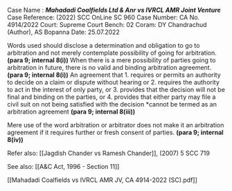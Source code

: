 Case Name : ***Mahadadi Coalfields Ltd & Anr vs IVRCL AMR Joint Venture***
Case Reference: (2022) SCC OnLine SC 960
Case Number: CA No. 4914/2022
Court: Supreme Court
Bench: 02
Coram: DY Chandrachud (Author), AS Bopanna
Date: 25.07.2022

Words used should disclose a determination and obligation to go to arbitration and not merely contemplate possibility of going for arbitration. **(para 9; internal 8(i))**
When there is a mere possibility of parties going to arbitration in future, there is no valid and binding arbitration agreement. **(para 9; internal 8(i))**
An agreement that
	1. requires or permits an authority to decide on a claim or dispute without hearing or 
	2. requires the authority to act in the interest of only party, or
	3. provides that the decision will not be final and binding on the parties, or
	4. provides that either party may file a civil suit on not being satisfied with the decision
	*cannot be termed as an arbitration agreement **(para 9; internal 8(iii))**

Mere use of the word arbitration or arbitrator does not make it an arbitration agreement if it requires further or fresh consent of parties. **(para 9; internal 8(iv))**

Refer also:
[[Jagdish Chander vs Ramesh Chander]], (2007) 5 SCC 719

See also:
[[A&C Act, 1996 - Section 11]]

[[Mahadadi Coalfields vs IVRCL AMR JV, CA 4914-2022 (SC).pdf]]